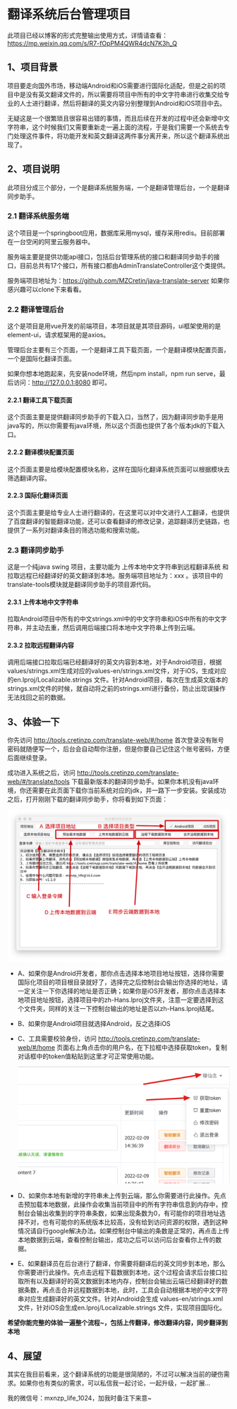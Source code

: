 # 翻译系统后台管理项目

此项目已经以博客的形式完整输出使用方式，详情请查看：https://mp.weixin.qq.com/s/R7-fOpPM4QWR4dcN7K3h_Q

## 1、项目背景

项目要走向国外市场，移动端Android和iOS需要进行国际化适配，但是之前的项目中是没有英文翻译文件的，所以需要将项目中所有的中文字符串进行收集交给专业的人士进行翻译，然后将翻译的英文内容分别整理到Android和iOS项目中去。

无疑这是一个很繁琐且很容易出错的事情，而且后续在开发的过程中还会新增中文字符串，这个时候我们又需要重新走一遍上面的流程，于是我们需要一个系统去专门处理这件事件，将功能开发和英文翻译这两件事分离开来，所以这个翻译系统出现了。

## 2、项目说明

此项目分成三个部分，一个是翻译系统服务端，一个是翻译管理后台，一个是翻译同步助手。

### 2.1 翻译系统服务端

这个项目是一个springboot应用，数据库采用mysql，缓存采用redis。目前部署在一台空闲的阿里云服务器中。

服务端主要是提供功能api接口，包括后台管理系统的接口和翻译同步助手的接口，目前总共有17个接口，所有接口都由AdminTranslateController这个类提供。

服务端项目地址为：https://github.com/MZCretin/java-translate-server 如果你感兴趣可以clone下来看看。

### 2.2 翻译管理后台

这个是项目是用vue开发的前端项目，本项目就是其项目源码，ui框架使用的是element-ui，请求框架用的是axios。

管理后台主要有三个页面，一个是翻译工具下载页面，一个是翻译模块配置页面，一个是国际化翻译页面。

如果你想本地跑起来，先安装node环境，然后npm install，npm run serve，最后访问：http://127.0.0.1:8080 即可。

#### 2.2.1 翻译工具下载页面

这个页面主要是提供翻译同步助手的下载入口，当然了，因为翻译同步助手是用java写的，所以你需要有java环境，所以这个页面也提供了各个版本jdk的下载入口。

#### 2.2.2 翻译模块配置页面

这个页面主要是给模块配置模块名称，这样在国际化翻译系统页面可以根据模块去筛选翻译内容。

#### 2.2.3 国际化翻译页面

这个页面主要是给专业人士进行翻译的，在这里可以对中文进行人工翻译，也提供了百度翻译的智能翻译功能，还可以查看翻译的修改记录，追踪翻译历史链路，也提供了一系列对翻译条目的筛选功能和搜索功能。

### 2.3 翻译同步助手

这是一个纯java swing 项目，主要功能为 上传本地中文字符串到远程翻译系统 和 拉取远程已经翻译好的英文翻译到本地。服务端项目地址为：xxx 。该项目中的translate-tools模块就是翻译同步助手的项目源代码。

#### 2.3.1 上传本地中文字符串

拉取Android项目中所有的中文strings.xml中的中文字符串和iOS中所有的中文字符串，并主动去重，然后调用后端接口将本地中文字符串上传到云端。

#### 2.3.2 拉取远程翻译内容

调用后端接口拉取后端已经翻译好的英文内容到本地，对于Android项目，根据values/strings.xml生成对应的values-en/strings.xml文件，对于iOS，生成对应的en.lproj/Localizable.strings 文件。针对Android项目，每次在生成英文版本的strings.xml文件的时候，就自动将之前的strings.xml进行备份，防止出现误操作无法找回之前的数据。

## 3、体验一下

你先访问 http://tools.cretinzp.com/translate-web/#/home 首次登录没有账号密码就随便写一个，后台会自动帮你注册，但是你要自己记住这个账号密码，方便后面继续登录。

成功进入系统之后，访问  http://tools.cretinzp.com/translate-web/#/translate/tools 下载最新版本的翻译同步助手。如果你本机没有java环境，你还需要在此页面下载你当前系统对应的jdk，并一路下一步安装。安装成功之后，打开刚刚下载的翻译同步助手，你将看到如下页面：

![image-20220209161928914](./doc/image-20220209161928914.png)

+ A、如果你是Android开发者，那你点击选择本地项目地址按钮，选择你需要国际化项目的项目根目录就好了，选择完之后控制台会输出你选择的地址，请一定关注一下你选择的地址是否正确；如果你是iOS开发者，那你点击选择本地项目地址按钮，选择项目中的zh-Hans.lproj文件夹，注意一定要选择到这个文件夹，同样的关注一下控制台输出的地址是否以zh-Hans.lproj结尾。

+ B、如果你是Android项目就选择Android，反之选择iOS

+ C、工具需要校验身份，访问 http://tools.cretinzp.com/translate-web/#/home 页面右上角点击你的用户名，在下拉框中选择获取token，复制对话框中的token值粘贴到这里才可正常使用功能。

  ![image-20220209162513167](./doc/image-20220209162513167.png)

+ D、如果你本地有新增的字符串未上传到云端，那么你需要进行此操作。先点击预加载本地数据，此操作会收集当前项目中的所有字符串信息到内存中，控制台会输出收集到的字符串条数，如果出现条数为0，有可能你的项目地址选择不对，也有可能你的系统版本比较高，没有给到访问资源的权限，遇到这种情况请自行google解决办法。如果控制台中输出的条数是正常的，再点击上传本地数据到云端，查看控制台输出，成功之后可以访问后台查看你上传的数据。

+ E、如果翻译员在后台进行了翻译，你需要将翻译后的英文同步到本地，那么你需要进行此操作。先点击远程下载数据到本地，这个过程会请求后台接口拉取所有以及翻译好的英文数据到本地内存，控制台会输出云端已经翻译好的数据条数，再点击合并远程数据到本地，此时，工具会自动根据本地的中文字符串对应生成翻译好的英文文件。针对Android会生成 values-en/strings.xml 文件，针对iOS会生成en.lproj/Localizable.strings 文件，实现项目国际化。

**希望你能完整的体验一遍整个流程~，包括上传翻译，修改翻译内容，同步翻译到本地**

## 4、展望

其实在我目前看来，这个翻译系统的功能是很简陋的，不过可以解决当前的硬伤需求。如果你也有类似的需求，可以私信我一起讨论，一起升级，一起扩展...

我的微信号：mxnzp_life_1024，加我时备注下来意~

